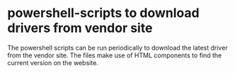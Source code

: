 # powershell-scripts to download drivers from vendor site

The powershell scripts can be run periodically to download the latest driver from the vendor site. 
The files make use of HTML components to find the current version on the website.

